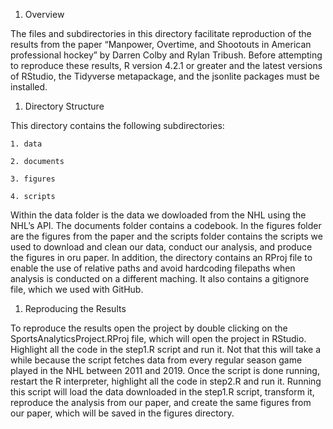 1.  Overview

The files and subdirectories in this directory facilitate reproduction
of the results from the paper “Manpower, Overtime, and Shootouts in
American professional hockey” by Darren Colby and Rylan Tribush. Before
attempting to reproduce these results, R version 4.2.1 or greater and
the latest versions of RStudio, the Tidyverse metapackage, and the
jsonlite packages must be installed.

1.  Directory Structure

This directory contains the following subdirectories:

    1. data

    2. documents

    3. figures

    4. scripts

Within the data folder is the data we dowloaded from the NHL using the
NHL’s API. The documents folder contains a codebook. In the figures
folder are the figures from the paper and the scripts folder contains
the scripts we used to download and clean our data, conduct our
analysis, and produce the figures in oru paper. In addition, the
directory contains an RProj file to enable the use of relative paths and
avoid hardcoding filepaths when analysis is conducted on a different
maching. It also contains a gitignore file, which we used with GitHub.

1.  Reproducing the Results

To reproduce the results open the project by double clicking on the
SportsAnalyticsProject.RProj file, which will open the project in
RStudio. Highlight all the code in the step1.R script and run it. Not
that this will take a while because the script fetches data from every
regular season game played in the NHL between 2011 and 2019. Once the
script is done running, restart the R interpreter, highlight all the
code in step2.R and run it. Running this script will load the data
downloaded in the step1.R script, transform it, reproduce the analysis
from our paper, and create the same figures from our paper, which will
be saved in the figures directory.
